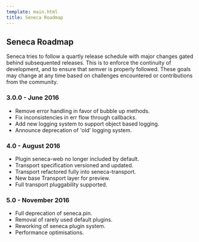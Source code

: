 ```yaml
---
template: main.html
title: Seneca Roadmap
---
```


## Seneca Roadmap

Seneca tries to follow a quartly release schedule with major changes gated behind subsequented releases.
This is to enforce the continuity of development, and to ensure that semver is properly followed.
These goals may change at any time based on challenges encountered or contributions from the community.

### 3.0.0 - June 2016

* Remove error handling in favor of bubble up methods.
* Fix inconsistencies in err flow through callbacks.
* Add new logging system to support object based logging.
* Announce deprecation of 'old' logging system.

### 4.0 - August 2016
* Plugin seneca-web no longer included by default.
* Transport specification versioned and updated.
* Transport refactored fully into seneca-transport.
* New base Transport layer for preview.
* Full transport pluggability supported.

### 5.0 - November 2016
* Full deprecation of seneca.pin.
* Removal of rarely used default plugins.
* Reworking of seneca plugin system.
* Performance optimisations.
